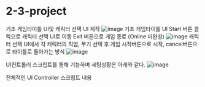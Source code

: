 # 2-3-project

기초 게임타이틀 UI및 캐릭터 선택 UI 제작
![image](https://github.com/user-attachments/assets/555aa882-1efa-4926-a365-2a097a59c2c7)
기초 게임타이틀 UI
Start 버튼 클릭으로 캐릭터 선택 UI로 이동
Exit 버튼으로 게임 종료 (Online 미완성)
![image](https://github.com/user-attachments/assets/57fe23d4-050c-424a-aa3c-f4176fc9718b)
캐릭터 선택 UI에서 각 캐릭터의 직업, 무기 선택 후 게임 시작버튼으로 시작, cancel버튼으로 타이틀로 돌아가는 방식
![image](https://github.com/user-attachments/assets/bf8a4847-1f86-4f28-9887-1e86fbdb2ffc)

UI컨트롤러 스크립트를 통해 기능하며 세팅상황은 아래와 같다.
![image](https://github.com/user-attachments/assets/33cca521-5cdf-4446-b174-632caedd4984)


전체적인 UI Controller 스크립트 내용
